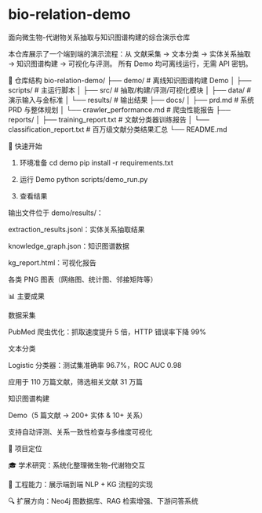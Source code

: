 # bio-relation-demo
面向微生物-代谢物关系抽取与知识图谱构建的综合演示仓库

本仓库展示了一个端到端的演示流程：从 文献采集 → 文本分类 → 实体关系抽取 → 知识图谱构建 → 可视化与评测。
所有 Demo 均可离线运行，无需 API 密钥。

📂 仓库结构
bio-relation-demo/
├── demo/                # 离线知识图谱构建 Demo
│   ├── scripts/         # 主运行脚本
│   ├── src/             # 抽取/构建/评测/可视化模块
│   ├── data/            # 演示输入与金标准
│   └── results/         # 输出结果
├── docs/
│   ├── prd.md           # 系统 PRD 与整体规划
│   └── crawler_performance.md  # 爬虫性能报告
├── reports/
│   ├── training_report.txt      # 文献分类器训练报告
│   └── classification_report.txt # 百万级文献分类结果汇总
└── README.md

🚀 快速开始
1. 环境准备
cd demo
pip install -r requirements.txt

2. 运行 Demo
python scripts/demo_run.py

3. 查看结果

输出文件位于 demo/results/：

extraction_results.jsonl：实体关系抽取结果

knowledge_graph.json：知识图谱数据

kg_report.html：可视化报告

各类 PNG 图表（网络图、统计图、邻接矩阵等）

📊 主要成果

数据采集

PubMed 爬虫优化：抓取速度提升 5 倍，HTTP 错误率下降 99%

文本分类

Logistic 分类器：测试集准确率 96.7%，ROC AUC 0.98

应用于 110 万篇文献，筛选相关文献 31 万篇

知识图谱构建

Demo（5 篇文献 → 200+ 实体 & 10+ 关系）

支持自动评测、关系一致性检查与多维度可视化

🎯 项目定位

🎓 学术研究：系统化整理微生物-代谢物交互

💼 工程能力：展示端到端 NLP + KG 流程的实现

🔍 扩展方向：Neo4j 图数据库、RAG 检索增强、下游问答系统
